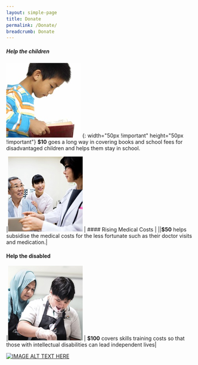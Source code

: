 ```yaml
---
layout: simple-page
title: Donate
permalink: /Donate/
breadcrumb: Donate
---
```


##### Help the children 
![alt text](/images/Donate-Story1.jpg "Logo Title Text 1") {: width="50px !important" height="50px !important"}
**$10** goes a long way in covering books and school fees for disadvantaged children and helps them stay in school. 


|![alt text](/images/person-seeing-doctor.jpg "Logo Title Text 2") | #### Rising Medical Costs |
||**$50** helps subsidise the medical costs for the less fortunate such as their doctor visits and medication.| 

#### Help the disabled 
|![alt text](/images/Donate-Story3.jpg "Logo Title Text 3") | **$100** covers skills training costs so that those with intellectual disabilities can lead independent lives|


[![IMAGE ALT TEXT HERE](https://img.youtube.com/vi/70OmQh3ENLU/0.jpg)](https://www.youtube.com/watch?v=70OmQh3ENLU)

